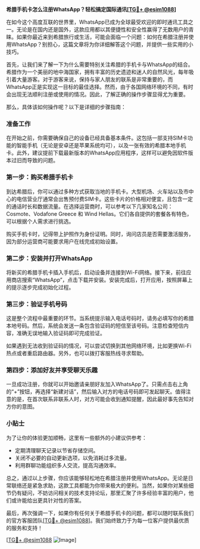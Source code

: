 **希腊手机卡怎么注册WhatsApp？轻松搞定国际通讯[[TG💪+ @esim1088](https://t.me/s/esim1088)]**

在如今这个高度互联的世界里，WhatsApp已成为全球最受欢迎的即时通讯工具之一。无论是在国内还是国外，这款应用都以其便捷性和安全性赢得了无数用户的青睐。如果你最近来到希腊旅行或生活，可能会面临一个问题：如何在希腊注册并使用WhatsApp？别担心，这篇文章将为你详细解答这个问题，并提供一些实用的小技巧。

首先，让我们来了解一下为什么需要特别关注希腊的手机卡与WhatsApp的结合。希腊作为一个美丽的地中海国家，拥有丰富的历史遗迹和迷人的自然风光，每年吸引着大量游客。对于游客来说，保持与家人朋友的联系是非常重要的，而WhatsApp正是实现这一目标的最佳选择。然而，由于各国网络环境的不同，有时会出现无法顺利注册或使用的情况。因此，了解正确的操作步骤显得尤为重要。

那么，具体该如何操作呢？以下是详细的步骤指南：

### 准备工作

在开始之前，你需要确保自己的设备已经具备基本条件。这包括一部支持SIM卡功能的智能手机（无论是安卓还是苹果系统均可），以及一张有效的希腊本地手机卡。此外，建议提前下载最新版本的WhatsApp应用程序，这样可以避免因软件版本过旧而导致的问题。

### 第一步：购买希腊手机卡

到达希腊后，你可以通过多种方式获取当地的手机卡。大型机场、火车站以及市中心的电信营业厅通常会出售预付费SIM卡。这些卡片的价格相对便宜，且包含一定的通话时长和数据流量。在选择运营商时，可以参考以下几家知名公司：Cosmote、Vodafone Greece 和 Wind Hellas。它们各自提供的套餐各有特色，可以根据个人需求进行挑选。

购买手机卡时，记得带上护照作为身份证明。同时，询问店员是否需要激活服务，因为部分运营商可能要求用户在线完成初始设置。

### 第二步：安装并打开WhatsApp

将新买的希腊手机卡插入手机后，启动设备并连接到Wi-Fi网络。接下来，前往应用商店搜索“WhatsApp”，点击下载并安装。安装完成后，打开应用，按照屏幕上的提示逐步完成初始化过程。

### 第三步：验证手机号码

这是整个流程中最重要的环节。当系统提示输入电话号码时，请务必填写你的希腊本地号码。然后，系统会发送一条包含验证码的短信至该号码。注意检查短信内容，准确无误地输入验证码即可完成验证。

如果遇到无法收到验证码的情况，可以尝试切换到其他网络环境，比如更换Wi-Fi热点或者重启路由器。另外，也可以拨打客服热线寻求帮助。

### 第四步：添加好友并享受聊天乐趣

一旦成功注册，你就可以开始邀请亲朋好友加入WhatsApp了。只需点击右上角的“+”按钮，再选择“新建对话”，然后输入对方的电话号码即可发起聊天。值得注意的是，在首次联系非联系人时，对方可能会收到通知提醒，因此最好事先告知对方你的意图。

### 小贴士

为了让你的体验更加顺畅，这里有一些额外的小建议供参考：
- 定期清理聊天记录以节省存储空间。
- 关闭不必要的自动更新选项，以免消耗过多流量。
- 利用群聊功能组织多人交流，提高沟通效率。

总之，通过以上步骤，你应该能够轻松地在希腊注册并使用WhatsApp。无论是日常联络还是紧急求助，这款工具都能为你带来极大的便利。当然，如果你对某些细节仍有疑问，不妨访问相关的技术支持论坛，那里汇聚了许多经验丰富的用户，他们或许能给出更具针对性的答案。

最后，再次强调一下，如果你有任何关于希腊手机卡的问题，都可以随时联系我们的官方客服团队[[TG💪+ @esim1088](https://t.me/s/esim1088)]。我们始终致力于为每一位客户提供最优质的服务和支持！

[[TG💪+ @esim1088](https://t.me/s/esim1088) ![Image](https://i.postimg.cc/4NQfJmqS/Snipaste-2025-05-13-00-14-12.png)]